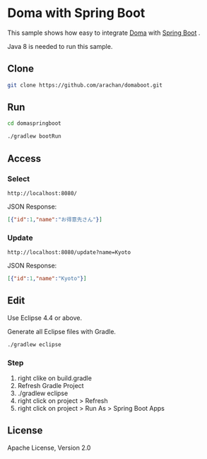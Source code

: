 Doma  with Spring Boot
========================================

This sample shows how easy to integrate [Doma][doma] with  [Spring Boot][spring-boot] .

Java 8 is needed to run this sample.

Clone
--------

```sh
git clone https://github.com/arachan/domaboot.git
```

Run
--------

```sh
cd domaspringboot
```

```sh
./gradlew bootRun
```

Access
--------

### Select

```
http://localhost:8080/
```

JSON Response:

```json
[{"id":1,"name":"お得意先さん"}]
```

### Update

```
http://localhost:8080/update?name=Kyoto
```

JSON Response:

```json
[{"id":1,"name":"Kyoto"}]
```

Edit
--------

Use Eclipse 4.4 or above.

Generate all Eclipse files with Gradle.

```sh
./gradlew eclipse
```

### Step

1. right clike on build.gradle
2. Refresh Gradle Project
3. ./gradlew eclipse
4. right click on project > Refresh
5. right click on project > Run As > Spring Boot Apps

License
-------

Apache License, Version 2.0

[doma]: https://github.com/domaframework/doma
[spring-boot]: https://github.com/spring-projects/spring-boot

